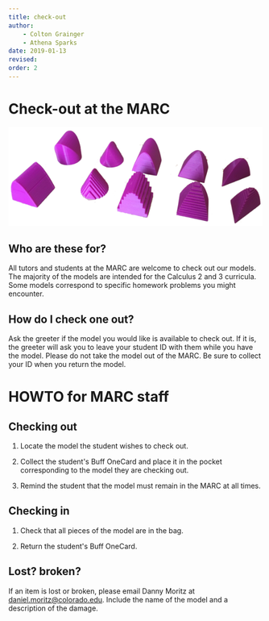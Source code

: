 ```yaml
---
title: check-out
author: 
    - Colton Grainger
    - Athena Sparks
date: 2019-01-13
revised:
order: 2
---
```


# Check-out at the MARC

![](attached/crosssections.png)


## Who are these for?

All tutors and students at the MARC are welcome to check out our models. The majority of the models are intended for the Calculus 2 and 3 curricula. Some models correspond to specific homework problems you might encounter.

## How do I check one out?

Ask the greeter if the model you would like is available to check out. If it is, the greeter will ask you to leave your student ID with them while you have the model. Please do not take the model out of the MARC. Be sure to collect your ID when you return the model. 

# HOWTO for MARC staff

## Checking out

1.  Locate the model the student wishes to check out. 

2.  Collect the student's Buff OneCard and place it in the pocket corresponding to the model they are checking out.

3.  Remind the student that the model must remain in the MARC at all times.

## Checking in

1.  Check that all pieces of the model are in the bag.

2.  Return the student's Buff OneCard.

## Lost? broken?

If an item is lost or broken, please email Danny Moritz at [daniel.moritz@colorado.edu](mailto:daniel.moritz@colorado.edu). Include the name of the model and a description of the damage. 
